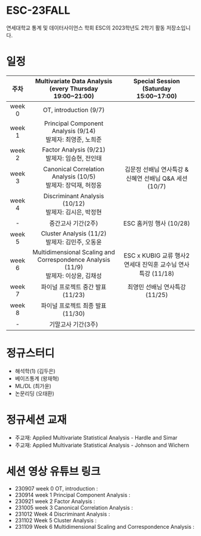 # ESC-23FALL
연세대학교 통계 및 데이터사이언스 학회 ESC의 2023학년도 2학기 활동 저장소입니다.


# 일정

|주차|Multivariate Data Analysis<br>(every Thursday 19:00~21:00)|Special Session<br>(Saturday 15:00~17:00)|
|:--:|:--------------------------:|:------------------------:|
|week 0|OT, introduction (9/7)| |
|week 1|Principal Component Analysis (9/14)<br/>발제자: 최영준, 노희준| |
|week 2|Factor Analysis (9/21)<br/>발제자: 임승현, 전인태| |
|week 3|Canonical Correlation Analysis (10/5)<br/> 발제자: 장덕재, 허정웅|김문정 선배님 연사특강 & 신혜연 선배님 Q&A 세션 (10/7)  |
|week 4|Discriminant Analysis (10/12)<br/>발제자: 김시은, 박정현|  |
|-|중간고사 기간(2주)| ESC 홈커밍 행사 (10/28) |
|week 5|Cluster Analysis (11/2) <br/> 발제자: 김민주, 오동윤| |
|week 6|Multidimensional Scaling and Correspondence Analysis (11/9) <br/> 발제자: 이상윤, 김채성 | ESC x KUBIG 교류 행사2 <br/> 연세대 진익훈 교수님 연사특강 (11/18) |
|week 7|파이널 프로젝트 중간 발표 (11/23)| 최영민 선배님 연사특강 (11/25)|
|week 8|파이널 프로젝트 최종 발표 (11/30)| |
|-|기말고사 기간(3주)| |

# 정규스터디
- 해석학(1) (김두은)
- 베이즈통계 (왕재혁)
- ML/DL (최가윤)
- 논문리딩 (오태환)

# 정규세션 교재
- 주교재: Applied Multivariate Statistical Analysis - Hardle and Simar
- 주교재: Applied Multivariate Statistical Analysis - Johnson and Wichern

# 세션 영상 유튜브 링크
- 230907 week 0 OT, introduction : 
- 230914 week 1 Principal Component Analysis :
- 230921 week 2 Factor Analysis : 
- 231005 week 3 Canonical Correlation Analysis : 
- 231012 Week 4 Discriminant Analysis : 
- 231102 Week 5 Cluster Analysis : 
- 231109 Week 6 Multidimensional Scaling and Correspondence Analysis : 

